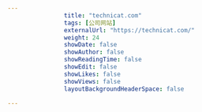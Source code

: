 ---
                title: "technicat.com"
                tags: [公司网站]
                externalUrl: "https://technicat.com/"
                weight: 24
                showDate: false
                showAuthor: false
                showReadingTime: false
                showEdit: false
                showLikes: false
                showViews: false
                layoutBackgroundHeaderSpace: false
                ---

